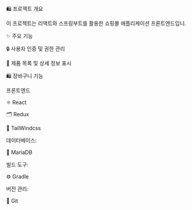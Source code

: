 🛍️ 프로젝트 개요

이 프로젝트는 리액트와 스프링부트를 활용한 쇼핑몰 애플리케이션 프론트엔드입니.



✨ 주요 기능

🔒 사용자 인증 및 권한 관리

🛒 제품 목록 및 상세 정보 표시

🛍️ 장바구니 기능



프론트엔드


⚛️ React


🗂️ Redux


🎨 TailWindcss



데이터베이스:

🐬 MariaDB



빌드 도구:

⚙️ Gradle



버전 관리:

🌱 Git

